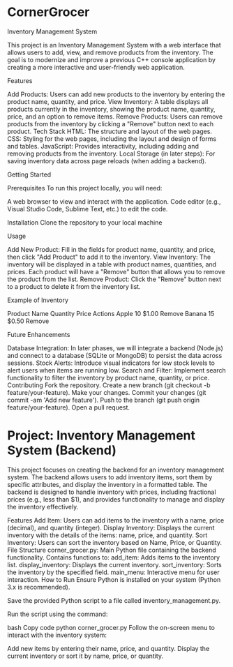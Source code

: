 # CornerGrocer
Inventory Management System

This project is an Inventory Management System with a web interface that allows users to add, view, and remove products from the inventory. The goal is to modernize and improve a previous C++ console application by creating a more interactive and user-friendly web application.

Features

Add Products: Users can add new products to the inventory by entering the product name, quantity, and price.
View Inventory: A table displays all products currently in the inventory, showing the product name, quantity, price, and an option to remove items.
Remove Products: Users can remove products from the inventory by clicking a "Remove" button next to each product.
Tech Stack
HTML: The structure and layout of the web pages.
CSS: Styling for the web pages, including the layout and design of forms and tables.
JavaScript: Provides interactivity, including adding and removing products from the inventory.
Local Storage (in later steps): For saving inventory data across page reloads (when adding a backend).

Getting Started

Prerequisites
To run this project locally, you will need:

A web browser to view and interact with the application.
Code editor (e.g., Visual Studio Code, Sublime Text, etc.) to edit the code.

Installation
Clone the repository to your local machine 

Usage

Add New Product: Fill in the fields for product name, quantity, and price, then click "Add Product" to add it to the inventory.
View Inventory: The inventory will be displayed in a table with product names, quantities, and prices. Each product will have a "Remove" button that allows you to remove the product from the list.
Remove Product: Click the "Remove" button next to a product to delete it from the inventory list.

Example of Inventory

Product Name	Quantity	Price	Actions
Apple	10	$1.00	Remove
Banana	15	$0.50	Remove

Future Enhancements

Database Integration: In later phases, we will integrate a backend (Node.js) and connect to a database (SQLite or MongoDB) to persist the data across sessions.
Stock Alerts: Introduce visual indicators for low stock levels to alert users when items are running low.
Search and Filter: Implement search functionality to filter the inventory by product name, quantity, or price.
Contributing
Fork the repository.
Create a new branch (git checkout -b feature/your-feature).
Make your changes.
Commit your changes (git commit -am 'Add new feature').
Push to the branch (git push origin feature/your-feature).
Open a pull request.

# Project: Inventory Management System (Backend)
This project focuses on creating the backend for an inventory management system. The backend allows users to add inventory items, sort them by specific attributes, and display the inventory in a formatted table. The backend is designed to handle inventory with prices, including fractional prices (e.g., less than $1), and provides functionality to manage and display the inventory effectively.

Features
Add Item: Users can add items to the inventory with a name, price (decimal), and quantity (integer).
Display Inventory: Displays the current inventory with the details of the items: name, price, and quantity.
Sort Inventory: Users can sort the inventory based on Name, Price, or Quantity.
File Structure
corner_grocer.py: Main Python file containing the backend functionality.
Contains functions to:
add_item: Adds items to the inventory list.
display_inventory: Displays the current inventory.
sort_inventory: Sorts the inventory by the specified field.
main_menu: Interactive menu for user interaction.
How to Run
Ensure Python is installed on your system (Python 3.x is recommended).

Save the provided Python script to a file called inventory_management.py.

Run the script using the command:

bash
Copy code
python corner_grocer.py
Follow the on-screen menu to interact with the inventory system:

Add new items by entering their name, price, and quantity.
Display the current inventory or sort it by name, price, or quantity.